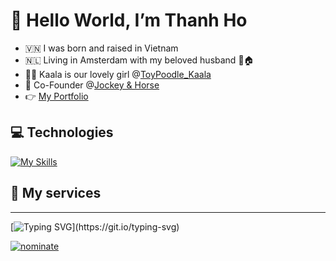 # 👋 Hello World, I’m Thanh Ho

- 🇻🇳 I was born and raised in Vietnam
- 🇳🇱 Living in Amsterdam with my beloved husband 👬🏠
- 🐕‍🦺 Kaala is our lovely girl @[ToyPoodle_Kaala](https://www.instagram.com/toypoodle_kaala/)
- 🤝 Co-Founder @[Jockey & Horse](https://jockeyandhorse.com)
- 👉 [My Portfolio](https://hovinhthanh7893.github.io/portfolio/)

## 💻 Technologies
[![My Skills](https://skillicons.dev/icons?i=js,html,css,vscode,vue,pinia,sass,threejs,react,redux,netlify,py,fastapi,mongodb,azure,visualstudio,cs,unity,lua,blender,ai,ps,pr,figma,xd)](https://skillicons.dev)

## 💼 My services



---
[![Typing SVG](https://readme-typing-svg.demolab.com?font=Fira+Code&pause=1000&color=F7C700&width=435&lines=Stay+curious!+Never+stop+learning!;Work+hard!+Never+stop+creating!)](https://git.io/typing-svg)

[![nominate](https://img.shields.io/badge/Star-Nominate%20@hovinhthanh7893-ffdd00.svg?logo=github&labelColor=181717&longCache=true&style=for-the-badge)](https://stars.github.com/nominate)
